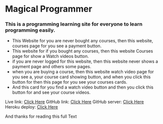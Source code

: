 <h1>Magical Programmer</h1>
<h3>This is a programming learning site for everyone to learn programming easily.</h3>
<ul>
  <li>This Website for you are never bought any courses, then this website, courses page for you see a payment button.</li>
  <li>This website for if you bought any courses, then this website Courses page for show a Watch videos button.</li>
  <li>if you are never logged for this website, then this website never shows a payment page and others some pages.</li>
  <li>when you are buying a course, then this website watch video page for you see a, your course card showing button, and when you click this button for then this page for you see your courses cards.</li>
  <li>And this card for you find a watch video button and then you click this button for and see your course videos.</li>
</ul>

Live link: <a href="https://hungry-mestorf-d9b8c2.netlify.app/" target=_blank>Click Here</a> 
GitHub link: <a href="https://github.com/sabbirziauddin/tour-service-client" target=_blank>Click Here</a> 
GitHub server: <a href="https://github.com/sabbirziauddin/travel-service-agency-server" target=_blank>Click Here</a> 
Heroku deploy: <a href="https://ghastly-spirit-92297.herokuapp.com/" target=_blank>Click Here</a>

<p> And thanks for reading this full Text </p>
